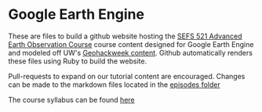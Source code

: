 # Google Earth Engine

These are files to build a github website hosting the [SEFS 521 Advanced Earth Observation Course](https://uwearthobservation.github.io/Labs/) course content designed for Google Earth Engine and modeled off UW's [Geohackweek content](https://geohackweek.github.io/). Github automatically renders these files using Ruby to build the website.

Pull-requests to expand on our tutorial content are encouraged. Changes can be made to the markdown files located in the [episodes folder](https://github.com/uwearthobservation/Labs/tree/gh-pages/_episodes)

The course syllabus can be found [here](https://docs.google.com/document/d/1PY4jnabTCNhAO4tpDM_lghmeulvItXxN_3SPVfHUJHA/edit?usp=sharing)

